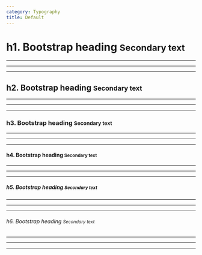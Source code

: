 ```yaml
---
category: Typography
title: Default
---
```

<div class="docs-example">
  <h1>h1. Bootstrap heading <small>Secondary text</small></h1>
  <hr class="docs-block-text"/>
  <hr class="docs-block-text-small"/>
  <hr class="docs-block-text-medium"/>
  <h2>h2. Bootstrap heading <small>Secondary text</small></h2>
  <hr class="docs-block-text"/>
  <hr class="docs-block-text-small"/>
  <hr class="docs-block-text-medium"/>
  <h3>h3. Bootstrap heading <small>Secondary text</small></h3>
  <hr class="docs-block-text"/>
  <hr class="docs-block-text-small"/>
  <hr class="docs-block-text-medium"/>
  <h4>h4. Bootstrap heading <small>Secondary text</small></h4>
  <hr class="docs-block-text"/>
  <hr class="docs-block-text-small"/>
  <hr class="docs-block-text-medium"/>
  <h5>h5. Bootstrap heading <small>Secondary text</small></h5>
  <hr class="docs-block-text"/>
  <hr class="docs-block-text-small"/>
  <hr class="docs-block-text-medium"/>
  <h6>h6. Bootstrap heading <small>Secondary text</small></h6>
  <hr class="docs-block-text"/>
  <hr class="docs-block-text-small"/>
  <hr class="docs-block-text-medium"/>
</div>
